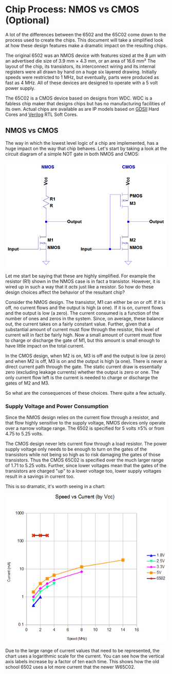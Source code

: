 # Chip Process: NMOS vs CMOS (Optional)

A lot of the differences between the 6502 and the 65C02 come down to the
process used to create the chips. This document will take a simplified look
at how these design features make a dramatic impact on the resulting chips.

The original 6502 was an NMOS device with features sized at the 8 &mu;m with
an advertised die size of 3.9 mm &times; 4.3 mm, or an area of 16.6 mm&sup2;
The layout of the chip, its transistors, its interconnect wiring and its
internal registers were all drawn by hand on a huge six layered drawing.
Initially speeds were restricted to 1 MHz, but eventually, parts were
produced as fast as 4 MHz. All of these devices are designed to operate
with a 5 volt power supply.

The 65C02 is a CMOS device based on designs from WDC. WDC is a fabless
chip maker that designs chips but has no manufacturing facilities of its
own. Actual chips are available as are IP models based on
[GDSII](https://en.wikipedia.org/wiki/GDSII)
Hard Cores and
[Verilog](https://en.wikipedia.org/wiki/Verilog)
RTL Soft Cores.

## NMOS vs CMOS

The way in which the lowest level logic of a chip are implemented, has a huge
impact on the way that chip behaves. Let's start by taking a look at the
circuit diagram of a simple NOT gate in both NMOS and CMOS:

![NMOS vs CMOS](./NvsC.png)

Let me start be saying that these are highly simplified. For example the
resistor (R1) shown in the NMOS case is in fact a transistor. However, it is
wired up in such a way that it _acts_ just like a resistor. So how do these
design choices affect the behavior of the resultant chip?

Consider the NMOS design. The transistor, M1 can either be on or off. If it
is off, no current flows and the output is high (a one). If it is on, current
flows and the output is low (a zero). The current consumed is a function of
the number of ones and zeros in the system. Since, on average, these balance
out, the current takes on a fairly constant value. Further, given that a
substantial amount of current must flow through the resistor, this level of
current will in fact be fairly high. Now a small amount of current must flow
to charge or discharge the gate of M1, but this amount is small enough to
have little impact on the total current.

In the CMOS design, when M2 is on, M3 is off and the output is low (a zero)
and when M2 is off, M3 is on and the output is high (a one). There is never
a direct current path through the gate. The static current draw is essentially
zero (excluding leakage currents) whether the output is zero or one. The only
current flow left is the current is needed to charge or discharge the gates
of M2 and M3.

So what are the consequences of these choices. There quite a few actually.

### Supply Voltage and Power Consumption

Since the NMOS design relies on the current flow through a resistor, and that
flow highly sensitive to the supply voltage, NMOS devices only operate over
a narrow voltage range. The 6502 is specified for 5 volts &plusmn;5% or from
4.75 to 5.25 volts.

The CMOS design never lets current flow through a load resistor. The power
supply voltage only needs to be enough to turn on the gates of the
transistors while not being so high as to risk damaging the gates of those
transistors. Thus the CMOS 65C02 is specified over the much larger range
of 1.71 to 5.25 volts. Further, since lower voltages mean that the gates
of the transistors are charged "up" to a lower voltage too, lower supply
voltages result in a savings in current too.

This is so dramatic, it's worth seeing in a chart:

![Current vs Speed by Voltage](./CurrentvSpeed.png)

Due to the large range of current values that need to be represented, the
chart uses a logarithmic scale for the current. You can see how the vertical
axis labels increase by a factor of ten each time. This shows how the old
school 6502 uses a lot more current that the newer W65C02.
